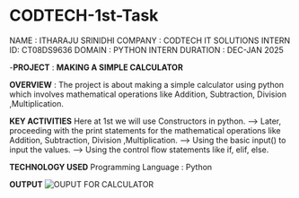 # CODTECH-1st-Task
NAME : ITHARAJU SRINIDHI
COMPANY : CODTECH IT SOLUTIONS
INTERN ID: CT08DS9636
DOMAIN : PYTHON INTERN
DURATION : DEC-JAN 2025

-**PROJECT** : **MAKING A SIMPLE CALCULATOR**

**OVERVIEW** :
The project is about making a simple calculator using python which involves mathematical operations
like Addition, Subtraction, Division ,Multiplication.

**KEY ACTIVITIES** 
Here at 1st we will use Constructors in python.
--> Later, proceeding with the print statements for the 
    mathematical operations like Addition, Subtraction, Division ,Multiplication.
--> Using the basic input() to input the values.
--> Using the control flow statements like if, elif, else.

**TECHNOLOGY USED** 
Programming Language : Python

**OUTPUT**
![OUPUT FOR CALCULATOR](https://github.com/user-attachments/assets/f5029de2-2245-49b5-868e-24c1cf2b06d9)


